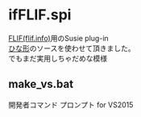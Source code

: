 ifFLIF.spi
==========

[FLIF(flif.info)](http://flif.info/)用のSusie plug-in  
[ひな形](http://www.asahi-net.or.jp/~kh4s-smz/spi/make_spi.html)のソースを使わせて頂きました。  
でもまだ実用しちゃだめな模様  



make_vs.bat
----------
開発者コマンド プロンプト for VS2015

